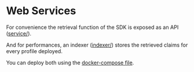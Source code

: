 # Web Services
For convenience the retrieval function of the SDK is exposed as an API
([service/](service)).

And for performances, an indexer ([indexer/](indexer)) stores the retrieved
claims for every profile deployed.

You can deploy both using the [docker-compose file](docker-compose.yml).
